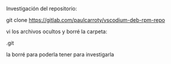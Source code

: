 
Investigación del repositorio:

git clone https://gitlab.com/paulcarroty/vscodium-deb-rpm-repo

vi los archivos ocultos y borré la carpeta:

.git

la borré para poderla tener para investigarla


 
